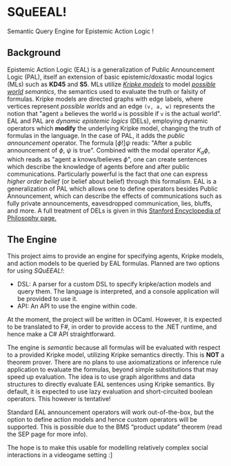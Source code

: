 # SQuEEAL!
Semantic Query Engine for Epistemic Action Logic !

## Background

Epistemic Action Logic (EAL) is a generalization of Public Announcement Logic (PAL), itself an extension of basic epistemic/doxastic modal logics (MLs) such as **KD45** and **S5**. MLs utilize [*Kripke models*](https://encyclopediaofmath.org/wiki/Kripke_models) to model *[possible world](https://plato.stanford.edu/entries/possible-worlds/) semantics*, the semantics used to evaluate the truth or falsity of formulas. Kripke models are directed graphs with edge labels, where vertices represent *possible worlds* and an edge `(v, a, w)` represents the notion that "agent `a` believes the world `w` is possible if `v` is the actual world". EAL and PAL are *dynamic epistemic logics* (DELs), employing dynamic operators which **modify** the underlying Kripke model, changing the truth of formulas in the language. In the case of PAL, it adds the *public announcement* operator. The formula $[\phi!]\psi$ reads: "After a public announcement of $\phi$, $\psi$ is true". Combined with the modal operator $K_a \phi$, which reads as "agent a knows/believes $\phi$", one can create sentences which describe the knowledge of agents before and after public communications. Particularly powerful is the fact that one can express *higher order belief* (or belief about belief) through this formalism. EAL is a generalization of PAL which allows one to define operators besides Public Announcement, which can describe the effects of communications such as fully private announcements, eavesdropped communication, lies, bluffs, and more. A full treatment of DELs is given in this [Stanford Encyclopedia of Philosophy page.](https://plato.stanford.edu/entries/dynamic-epistemic/)

## The Engine

This project aims to provide an engine for specifying agents, Kripke models, and action models to be queried by EAL formulas. Planned are two options for using *SQuEEAL!*:
- DSL: A parser for a custom DSL to specify kripke/action models and query them. The language is interpreted, and a console application will be provided to use it.
- API: An API to use the engine within code. 

At the moment, the project will be written in OCaml. However, it is expected to be translated to F#, in order to provide access to the .NET runtime, and hence make a C# API straightforward.

The engine is *semantic* because all formulas will be evaluated with respect to a provided Kripke model, utilizing Kripke semantics directly. This is **NOT** a theorem prover. There are no plans to use axiomatizations or inference rule application to evaluate the formulas, beyond simple substitutions that may speed up evaluation. The idea is to use graph algorithms and data structures to directly evaluate EAL sentences using Kripke semantics. By default, it is expected to use lazy evaluation and short-circuited boolean operators. This however is tentative!

Standard EAL announcement operators will work out-of-the-box, but the option to define action models and hence custom operators will be supported. This is possible due to the BMS “product update” theorem (read the SEP page for more info).

The hope is to make this usable for modelling relatively complex social interactions in a videogame setting :]
